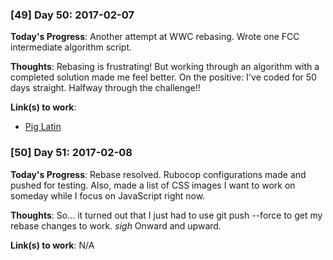 ### [49] Day 50: 2017-02-07

**Today's Progress**: Another attempt at WWC rebasing. Wrote one FCC intermediate algorithm script. 

**Thoughts**: Rebasing is frustrating! But working through an algorithm with a completed solution made me feel better. On the positive: I've coded for 50 days straight. Halfway through the challenge!!

**Link(s) to work**:
- [Pig Latin](https://github.com/digilou/freecodecamp/blob/master/intermediate-algorithms/pig-latin.js)

### [50] Day 51: 2017-02-08

**Today's Progress**: Rebase resolved. Rubocop configurations made and pushed for testing. Also, made a list of CSS images I want to work on someday while I focus on JavaScript right now.

**Thoughts**: So... it turned out that I just had to use git push --force to get my rebase changes to work. *sigh* Onward and upward.

**Link(s) to work**: N/A
